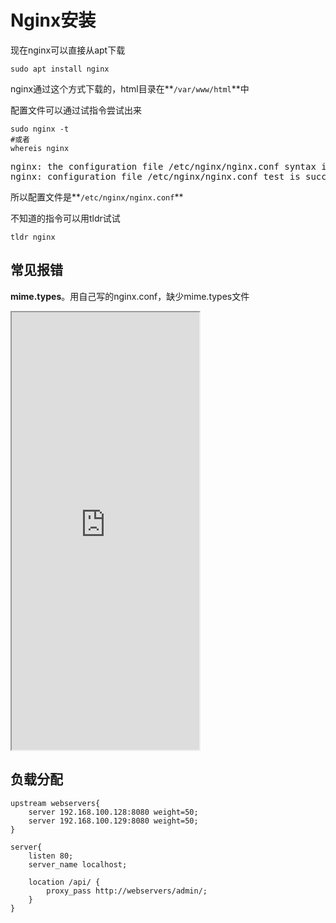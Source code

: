# Nginx安装

现在nginx可以直接从apt下载

```shell
sudo apt install nginx
```

nginx通过这个方式下载的，html目录在**`/var/www/html`**中



配置文件可以通过试指令尝试出来

```shell
sudo nginx -t
#或者
whereis nginx
```





<pre>nginx: the configuration file /etc/nginx/nginx.conf syntax is ok
nginx: configuration file /etc/nginx/nginx.conf test is successful
</pre>

所以配置文件是**`/etc/nginx/nginx.conf`**





不知道的指令可以用tldr试试

```
tldr nginx
```



## 常见报错

**mime.types**。用自己写的nginx.conf，缺少mime.types文件

<iframe src="https://blog.csdn.net/weixin_45934749/article/details/127765198" height="700"></iframe>

## 负载分配

```shell
upstream webservers{
	server 192.168.100.128:8080 weight=50;
	server 192.168.100.129:8080 weight=50;
}

server{
	listen 80;
	server_name localhost;
	
	location /api/ {
		proxy_pass http://webservers/admin/;
	}
}
```

